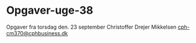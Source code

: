 # Opgaver-uge-38
Opgaver fra torsdag den. 23 september
Christoffer Drejer Mikkelsen cph-cm370@cphbusiness.dk
